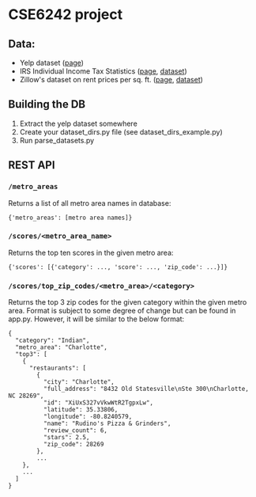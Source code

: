# CSE6242 project
## Data:
* Yelp dataset ([page](http://www.yelp.com/dataset_challenge))
* IRS Individual Income Tax Statistics ([page](https://www.irs.gov/uac/SOI-Tax-Stats-Individual-Income-Tax-Statistics-2013-ZIP-Code-Data-(SOI)), [dataset](https://www.irs.gov/pub/irs-soi/13zpallagi.csv))
* Zillow's dataset on rent prices per sq. ft. ([page](http://www.zillow.com/research/data/), [dataset](http://files.zillowstatic.com/research/public/Zip/Zip_ZriPerSqft_AllHomes.csv))

## Building the DB
1. Extract the yelp dataset somewhere
2. Create your dataset_dirs.py file (see dataset_dirs_example.py)
3. Run parse_datasets.py

## REST API
### `/metro_areas`
Returns a list of all metro area names in database:

 `{'metro_areas': [metro area names]}`

### `/scores/<metro_area_name>`

Returns the top ten scores in the given metro area:

`{'scores': [{'category': ..., 'score': ..., 'zip_code': ...}]}`

### `/scores/top_zip_codes/<metro_area>/<category>`

Returns the top 3 zip codes for the given category within the given metro area.
Format is subject to some degree of change but can be found in app.py.
However, it will be similar to the below format:
```
{
  "category": "Indian", 
  "metro_area": "Charlotte", 
  "top3": [
    {
      "restaurants": [
        {
          "city": "Charlotte", 
          "full_address": "8432 Old Statesville\nSte 300\nCharlotte, NC 28269", 
          "id": "XiUxS327vVkwWtR2TgpxLw", 
          "latitude": 35.33806, 
          "longitude": -80.8240579, 
          "name": "Rudino's Pizza & Grinders", 
          "review_count": 6, 
          "stars": 2.5, 
          "zip_code": 28269
        },
        ...
    },
    ...
  ]
}
```
